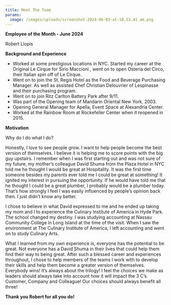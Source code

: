 ```yaml
---
title: Meet The Team
params:
  image: /images/uploads/screenshot-2024-06-03-at-10.53.41 am.png
---
```

**Employee of the Month - June 2024**

Robert Llopis

**Background and Experience**

* Worked at some prestigious locations in NYC. Started my career at the Original Le Cirque for Sirio Maccioni , went on to open Osteria del Circo, their Italian spin off of Le Cirque.
* Went on to join the St. Regis Hotel as the Food and Beverage Purchasing Manager. As well as assisted  Chef Christian Delouvrier of Lespinasse and their purchasing program.
* Went on to join Ritz Carlton Battery Park after 9/11. 
* Was part of the Opening team of Mandarin Oriental New York, 2003.
* Opening General Manager for Apella, Event Space at Alexandria Center.
* Worked at the Rainbow Room at Rockefeller Center when it reopened in 2015. 

**Motivation**

Why do I do what I do? 

Honestly, I love to see people grow. I want to help people become the best version of themselves. I believe it is helping me to score points with the big guy upstairs. I remember when I was first starting out and was not sure of my future, my mother’s colleague David Shuma from the Plaza Hotel in NYC told me he thought I would be great at Hospitality. It was the first time someone besides my parents ever told me I could be great at something! It ignited my interest in pursuing the opportunity. If he would have told me that he thought I could be a great plumber, I probably would be a plumber today.  That’s how strongly I feel I was easily  influenced by people’s opinion back then. I just didn't know any better.  

I chose to believe in what David  expressed to me and he ended up taking my mom and  I to experience the Culinary Institute of America in Hyde Park.  The school changed my destiny.  I was studying accounting at Nassau  Community  College in Long Island at the time of the visit. When I saw the environment at The Culinary Institute of America, I left accounting and went on to study Culinary Arts. 

What I learned from my own experience is, everyone has the potential to be great. Not everyone has a David Shuma in their lives that could help them find their way to being great.  After such a blessed career and experiences throughout, I chose to help members of the teams I work with to develop their skills and help them become a greater version of themselves. Everybody wins!  It’s always about the trilogy!  I feel the choices we make as leaders should always take into account how it will impact the 3 C’s.  Customer, Company  and Colleague!  Our choices should always benefit all three!

**Thank you Robert for all you do!**
